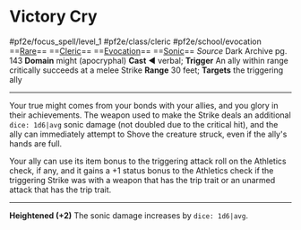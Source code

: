 # Victory Cry
#pf2e/focus_spell/level_1 #pf2e/class/cleric #pf2e/school/evocation 
==[Rare](../../../rules/traits/rare.md)== ==[Cleric](../../../rules/traits/cleric.md)== ==[Evocation](../../../rules/traits/evocation.md)== ==[Sonic](../../../rules/traits/sonic.md)==
*Source* Dark Archive pg. 143
**Domain** might (apocryphal)
**Cast** ◄ verbal; **Trigger** An ally within range critically succeeds at a melee Strike
**Range** 30 feet; **Targets** the triggering ally

---
Your true might comes from your bonds with your allies, and you glory in their achievements. The weapon used to make the Strike deals an additional `dice: 1d6|avg` sonic damage (not doubled due to the critical hit), and the ally can immediately attempt to Shove the creature struck, even if the ally's hands are full.

Your ally can use its item bonus to the triggering attack roll on the Athletics check, if any, and it gains a +1 status bonus to the Athletics check if the triggering Strike was with a weapon that has the trip trait or an unarmed attack that has the trip trait.

<hr>

**Heightened (+2)** The sonic damage increases by `dice: 1d6|avg`.